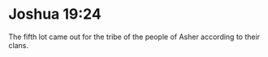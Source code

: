 # Joshua 19:24

The fifth lot came out for the tribe of the people of Asher according to their clans.
